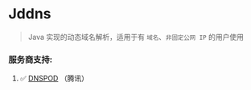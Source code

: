 # Jddns
> Java 实现的动态域名解析，适用于有 `域名`、`非固定公网 IP` 的用户使用

### 服务商支持:
  1. :white_check_mark: [DNSPOD](https://www.dnspod.cn/) （腾讯）

